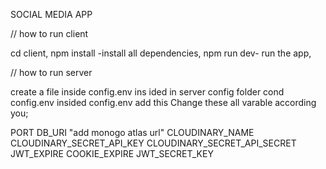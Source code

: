SOCIAL MEDIA APP

// how to run client

cd client,
npm install -install all dependencies,
npm run dev- run the app,

// how to run server


create a file inside config.env ins ided in server config folder cond  config.env
insided config.env add this
Change these all varable according you;

PORT
DB_URI "add monogo atlas url"
CLOUDINARY_NAME
CLOUDINARY_SECRET_API_KEY
CLOUDINARY_SECRET_API_SECRET
JWT_EXPIRE
COOKIE_EXPIRE
JWT_SECRET_KEY
